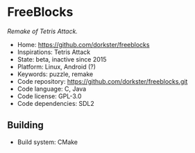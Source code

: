 # FreeBlocks

_Remake of Tetris Attack._

- Home: https://github.com/dorkster/freeblocks
- Inspirations: Tetris Attack
- State: beta, inactive since 2015
- Platform: Linux, Android (?)
- Keywords: puzzle, remake
- Code repository: https://github.com/dorkster/freeblocks.git
- Code language: C, Java
- Code license: GPL-3.0
- Code dependencies: SDL2

## Building

- Build system: CMake
